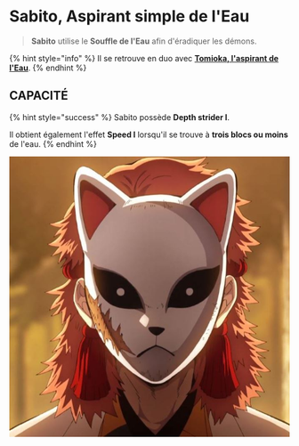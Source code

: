 # Sabito, Aspirant simple de l'Eau

> **Sabito** utilise le **Souffle de l'Eau** afin d'éradiquer les démons.

{% hint style="info" %}
Il se retrouve en duo avec [**Tomioka, l'aspirant de l'Eau**](broken-reference).
{% endhint %}

## CAPACITÉ

{% hint style="success" %}
Sabito possède **Depth strider I**.&#x20;

Il obtient également l'effet **Speed I** lorsqu'il se trouve à **trois blocs ou moins** de l'eau.&#x20;
{% endhint %}

![](<../../../../.gitbook/assets/image (31).png>)
